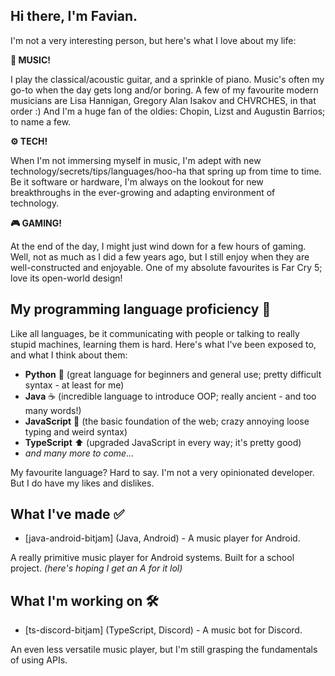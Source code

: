 ## Hi there, I'm Favian.

I'm not a very interesting person, but here's what I love about my life:

**🎸 MUSIC!** 

I play the classical/acoustic guitar, and a sprinkle of piano. Music's often my go-to when the day gets long and/or boring. A few of my favourite modern musicians are Lisa Hannigan, Gregory Alan Isakov and CHVRCHES, in that order :) And I'm a huge fan of the oldies: Chopin, Lizst and Augustin Barrios; to name a few.

**⚙️ TECH!** 

When I'm not immersing myself in music, I'm adept with new technology/secrets/tips/languages/hoo-ha that spring up from time to time. Be it software or hardware, I'm always on the lookout for new breakthroughs in the ever-growing and adapting environment of technology.

**🎮 GAMING!** 

At the end of the day, I might just wind down for a few hours of gaming. Well, not as much as I did a few years ago, but I still enjoy when they are well-constructed and enjoyable. One of my absolute favourites is Far Cry 5; love its open-world design!

## My programming language proficiency 📖
Like all languages, be it communicating with people or talking to really stupid machines, learning them is hard.
Here's what I've been exposed to, and what I think about them:
- **Python** 🐍 (great language for beginners and general use; pretty difficult syntax - at least for me)
- **Java** ☕ (incredible language to introduce OOP; really ancient - and too many words!)
- **JavaScript** 🔨 (the basic foundation of the web; crazy annoying loose typing and weird syntax) 
- **TypeScript** ⬆️ (upgraded JavaScript in every way; it's pretty good)
- *and many more to come...*

My favourite language? Hard to say. I'm not a very opinionated developer. But I do have my likes and dislikes.

## What I've made ✅
- [java-android-bitjam] (Java, Android) - A music player for Android.

A really primitive music player for Android systems. Built for a school project. *(here's hoping I get an A for it lol)*

## What I'm working on 🛠️
- [ts-discord-bitjam] (TypeScript, Discord) - A music bot for Discord.

An even less versatile music player, but I'm still grasping the fundamentals of using APIs.

[**BitJam Music Player**]: https://github.com/Shockch4rge/java-android-BitJam
[**BitJam Music Bot**]: https://github.com/Shockch4rge/ts-discord-bitjam
